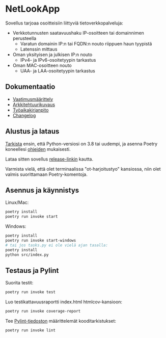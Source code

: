 # NetLookApp

Sovellus tarjoaa osoitteisiin liittyviä tietoverkkopalveluja:

- Verkkotunnusten saatavuushaku IP-osoitteen tai domainnimen perusteella
  - Varatun domainin IP:n tai FQDN:n nouto riippuen haun tyypistä
  - Latenssin mittaus
- Oman yksityisen ja julkisen IP:n nouto
  - IPv4- ja IPv6-osoitetyypin tarkastus
- Oman MAC-osoitteen nouto
  - UAA- ja LAA-osoitetyypin tarkastus

## Dokumentaatio

- [Vaatimusmäärittely](./dokumentaatio/vaatimusmaarittely.md)
- [Arkkitehtuurikuvaus](./dokumentaatio/arkkitehtuuri.md)
- [Työaikakirjanpito](./dokumentaatio/tuntikirjanpito.md)
- [Changelog](./dokumentaatio/changelog.md)

## Alustus ja lataus

[Tarkista](https://wiki.python.org/moin/BeginnersGuide/Download) ensin, että Python-versiosi on 3.8 tai uudempi, ja asenna Poetry koneellesi [ohjeiden](https://python-poetry.org/docs/#installation) mukaisesti.

Lataa sitten sovellus [release-linkin](https://github.com/weverhall/ot-harjoitustyo/releases/tag/viikko5) kautta. 

Varmista vielä, että olet terminaalissa "ot-harjoitustyo" kansiossa, niin olet valmis suorittamaan Poetry-komentoja.

## Asennus ja käynnistys

Linux/Mac:

```bash
poetry install
poetry run invoke start
```

Windows:

```bash
poetry install
poetry run invoke start-windows 
# tai jos tasks.py ei ole vielä ajan tasalla: 
poetry install
python src/index.py
```

## Testaus ja Pylint

Suorita testit:

```bash
poetry run invoke test
```

Luo testikattavuusraportti index.html htmlcov-kansioon:

```bash
poetry run invoke coverage-report
```

Tee [Pylint-tiedoston](./.pylintrc) määrittelemät kooditarkistukset:

```bash
poetry run invoke lint
```
